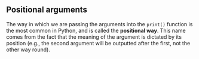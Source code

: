 ## Positional arguments

The way in which we are passing the arguments into the ```print()``` function is the most common in Python, and is called the **positional way**. This name comes from the fact that the meaning of the argument is dictated by its position (e.g., the second argument will be outputted after the first, not the other way round).
